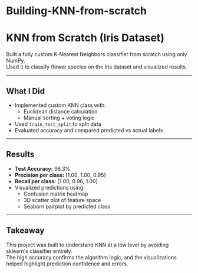 # Building-KNN-from-scratch
# KNN from Scratch (Iris Dataset)

Built a fully custom K-Nearest Neighbors classifier from scratch using only NumPy.  
Used it to classify flower species on the Iris dataset and visualized results.

---

## What I Did

- Implemented custom KNN class with:
  - Euclidean distance calculation
  - Manual sorting + voting logic
- Used `train_test_split` to split data
- Evaluated accuracy and compared predicted vs actual labels

---

## Results

- **Test Accuracy:** 98.3%
- **Precision per class:** [1.00, 1.00, 0.95]
- **Recall per class:** [1.00, 0.96, 1.00]
- Visualized predictions using:
  - Confusion matrix heatmap
  - 3D scatter plot of feature space
  - Seaborn pairplot by predicted class

---

## Takeaway

This project was built to understand KNN at a low level by avoiding sklearn's classifier entirely.  
The high accuracy confirms the algorithm logic, and the visualizations helped highlight prediction confidence and errors.
